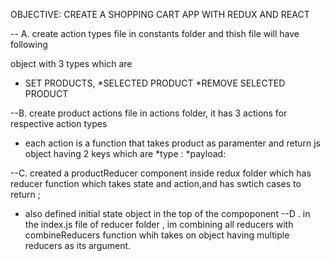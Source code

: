 OBJECTIVE:
CREATE A SHOPPING CART APP WITH REDUX AND REACT 

-- A. create action types file in constants folder and thish file will have following

 object with 3 types which are 
 * SET PRODUCTS,
 *SELECTED PRODUCT
 *REMOVE SELECTED PRODUCT

--B. create product actions file in actions folder, it has 3 actions for respective action types
* each action is a function that takes product as paramenter and return js object having 2 keys
which are
*type :
*payload:

--C. created a productReducer component inside redux folder which has reducer function which takes state and action,and has swtich cases to return ; 
* also defined initial state object in the top of the compoponent
--D . in the index.js file of reducer folder , im combining all reducers with combineReducers function whih takes on object having multiple reducers as its argument.
